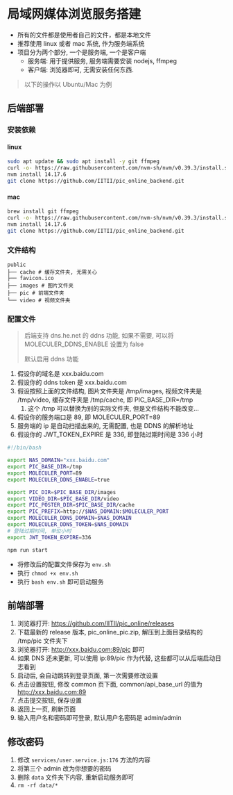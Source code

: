 # 局域网媒体浏览服务搭建

* 所有的文件都是使用者自己的文件，都是本地文件
* 推荐使用 linux 或者 mac 系统, 作为服务端系统
* 项目分为两个部分, 一个是服务端, 一个是客户端
  * 服务端: 用于提供服务, 服务端需要安装 nodejs, ffmpeg
  * 客户端: 浏览器即可, 无需安装任何东西.

> 以下的操作以 Ubuntu/Mac 为例

## 后端部署

### 安装依赖

#### linux
```bash
sudo apt update && sudo apt install -y git ffmpeg
curl -o- https://raw.githubusercontent.com/nvm-sh/nvm/v0.39.3/install.sh | bash
nvm install 14.17.6
git clone https://github.com/IITII/pic_online_backend.git
```
#### mac

```bash
brew install git ffmpeg
curl -o- https://raw.githubusercontent.com/nvm-sh/nvm/v0.39.3/install.sh | bash
nvm install 14.17.6
git clone https://github.com/IITII/pic_online_backend.git
```

### 文件结构
```
public
├── cache # 缓存文件夹, 无需关心
├── favicon.ico
├── images # 图片文件夹
├── pic # 前端文件夹
└── video # 视频文件夹
```

### 配置文件

> 后端支持 dns.he.net 的 ddns 功能, 如果不需要, 可以将 MOLECULER_DDNS_ENABLE 设置为 false
>
> 默认启用 ddns 功能

1. 假设你的域名是 xxx.baidu.com
2. 假设你的 ddns token 是 xxx.baidu.com
3. 假设按照上面的文件结构, 图片文件夹是 /tmp/images, 视频文件夹是 /tmp/video, 缓存文件夹是 /tmp/cache, 即 PIC_BASE_DIR=/tmp
   1. 这个 /tmp 可以替换为别的实际文件夹, 但是文件结构不能改变...
4. 假设你的服务端口是 89, 即 MOLECULER_PORT=89
5. 服务端的 ip 是自动扫描出来的, 无需配置, 也是 DDNS 的解析地址
6. 假设你的 JWT_TOKEN_EXPIRE 是 336, 即登陆过期时间是 336 小时

```bash
#!/bin/bash

export NAS_DOMAIN="xxx.baidu.com"
export PIC_BASE_DIR=/tmp
export MOLECULER_PORT=89
export MOLECULER_DDNS_ENABLE=true

export PIC_DIR=$PIC_BASE_DIR/images
export VIDEO_DIR=$PIC_BASE_DIR/video
export PIC_POSTER_DIR=$PIC_BASE_DIR/cache
export PIC_PREFIX=http://$NAS_DOMAIN:$MOLECULER_PORT
export MOLECULER_DDNS_DOMAIN=$NAS_DOMAIN
export MOLECULER_DDNS_TOKEN=$NAS_DOMAIN
# 登陆过期时间, 单位小时
export JWT_TOKEN_EXPIRE=336

npm run start
```

* 将修改后的配置文件保存为 `env.sh`
* 执行 `chmod +x env.sh`
* 执行 `bash env.sh` 即可启动服务

## 前端部署

1. 浏览器打开: https://github.com/IITII/pic_online/releases
2. 下载最新的 release 版本, pic_online_pic.zip, 解压到上面目录结构的 /tmp/pic 文件夹下
3. 浏览器打开: http://xxx.baidu.com:89/pic 即可
4. 如果 DNS 还未更新, 可以使用 ip:89/pic 作为代替, 这些都可以从后端启动日志看到
5. 启动后, 会自动跳转到登录页面, 第一次需要修改设置
6. 点击设置按钮, 修改 common 页下面, common/api_base_url 的值为 http://xxx.baidu.com:89
7. 点击提交按钮, 保存设置
8. 返回上一页, 刷新页面
9. 输入用户名和密码即可登录, 默认用户名密码是 admin/admin

## 修改密码

1. 修改 `services/user.service.js:176` 方法的内容
2. 将第三个 admin 改为你想要的密码
3. 删除 `data` 文件夹下内容, 重新启动服务即可
4. `rm -rf data/*`


